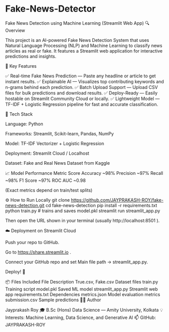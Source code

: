 # Fake-News-Detector
Fake News Detection using Machine Learning (Streamlit Web App)
🔍 Overview

This project is an AI-powered Fake News Detection System that uses Natural Language Processing (NLP) and Machine Learning to classify news articles as real or fake.
It features a Streamlit web application for interactive predictions and insights.

🚀 Key Features

✅ Real-time Fake News Prediction — Paste any headline or article to get instant results.
✅ Explainable AI — Visualizes top contributing keywords and n-grams behind each prediction.
✅ Batch Upload Support — Upload CSV files for bulk predictions and download results.
✅ Deploy-Ready — Easily hostable on Streamlit Community Cloud or locally.
✅ Lightweight Model — TF-IDF + Logistic Regression pipeline for fast and accurate classification.

🧠 Tech Stack

Language: Python

Frameworks: Streamlit, Scikit-learn, Pandas, NumPy

Model: TF-IDF Vectorizer + Logistic Regression

Deployment: Streamlit Cloud / Localhost

Dataset: Fake and Real News Dataset from Kaggle

📈 Model Performance
Metric	Score
Accuracy	~98%
Precision	~97%
Recall	~98%
F1 Score	~97%
ROC AUC	~0.98

(Exact metrics depend on train/test splits)

⚙️ How to Run Locally
git clone https://github.com/JAYPRAKASH-ROY/fake-news-detection.git
cd fake-news-detection
pip install -r requirements.txt
python train.py     # trains and saves model.pkl
streamlit run streamlit_app.py


Then open the URL shown in your terminal (usually http://localhost:8501
).

☁️ Deployment on Streamlit Cloud

Push your repo to GitHub.

Go to https://share.streamlit.io
.

Connect your GitHub repo and set Main file path → streamlit_app.py.

Deploy! 🚀

📦 Files Included
File	Description
True.csv, Fake.csv	Dataset files
train.py	Training script
model.pkl	Saved ML model
streamlit_app.py	Streamlit web app
requirements.txt	Dependencies
metrics.json	Model evaluation metrics
submission.csv	Sample predictions
👨‍💻 Author

Jayprakash Roy
🎓 B.Sc (Hons) Data Science — Amity University, Kolkata
💡 Interests: Machine Learning, Data Science, and Generative AI
📫 GitHub: JAYPRAKASH-ROY
